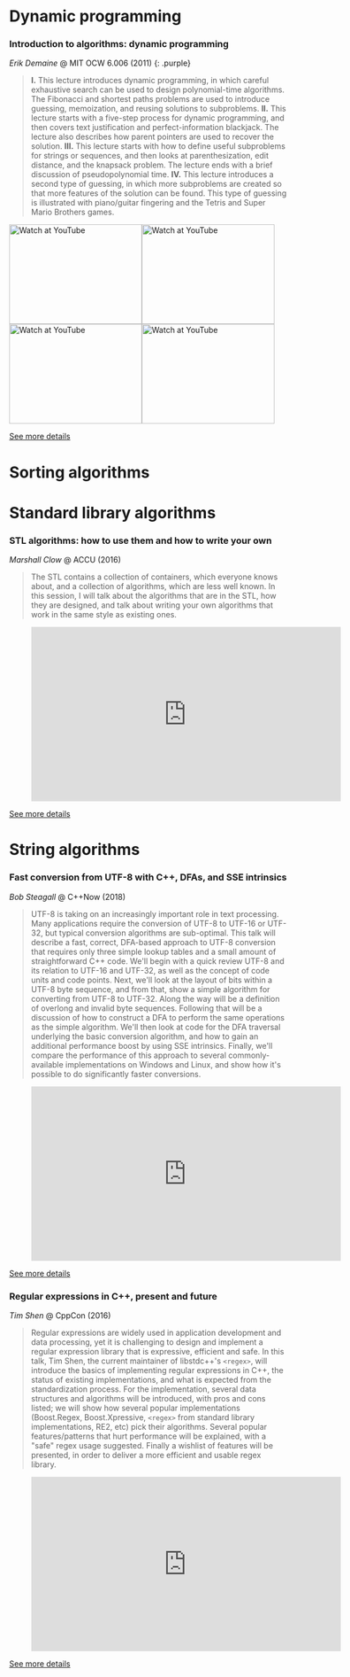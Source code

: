 <style>
  .purple {
  color:inherit;
    }
      .purple:hover {
          color:rgb(107,79,187);
            }
</style>
            

# Dynamic programming
### Introduction to algorithms: dynamic programming

*Erik Demaine* @ MIT OCW 6.006 (2011)
{: .purple}

> <b>I.</b> This lecture introduces dynamic programming, in which careful exhaustive search can be used to design polynomial-time algorithms. The Fibonacci and shortest paths problems are used to introduce guessing, memoization, and reusing solutions to subproblems. <b>II.</b> This lecture starts with a five-step process for dynamic programming, and then covers text justification and perfect-information blackjack. The lecture also describes how parent pointers are used to recover the solution. <b>III.</b> This lecture starts with how to define useful subproblems for strings or sequences, and then looks at parenthesization, edit distance, and the knapsack problem. The lecture ends with a brief discussion of pseudopolynomial time. <b>IV.</b> This lecture introduces a second type of guessing, in which more subproblems are created so that more features of the solution can be found. This type of guessing is illustrated with piano/guitar fingering and the Tetris and Super Mario Brothers games.

<a href="http://www.youtube.com/watch?feature=player_embedded&v=OQ5jsbhAv_M" target="_blank"><img src="http://img.youtube.com/vi/OQ5jsbhAv_M/0.jpg" alt="Watch at YouTube" width="240" height="180"></a><a href="http://www.youtube.com/watch?feature=player_embedded&v=ENyox7kNKeY" target="_blank"><img src="http://img.youtube.com/vi/ENyox7kNKeY/0.jpg" alt="Watch at YouTube" width="240" height="180"></a><a href="http://www.youtube.com/watch?feature=player_embedded&v=ocZMDMZwhCY" target="_blank"><img src="http://img.youtube.com/vi/ocZMDMZwhCY/0.jpg" alt="Watch at YouTube" width="240" height="180"></a><a href="http://www.youtube.com/watch?feature=player_embedded&v=tp4_UXaVyx8" target="_blank"><img src="http://img.youtube.com/vi/tp4_UXaVyx8/0.jpg" alt="Watch at YouTube" width="240" height="180"></a>

[See more details](https://ocw.mit.edu/courses/electrical-engineering-and-computer-science/6-006-introduction-to-algorithms-fall-2011/index.htm)

# Sorting algorithms
# Standard library algorithms
### STL algorithms: how to use them and how to write your own

*Marshall Clow* @ ACCU (2016)

> The STL contains a collection of containers, which everyone knows about, and a collection of algorithms, which are less well known. In this session, I will talk about the algorithms that are in the STL, how they are designed, and talk about writing your own algorithms that work in the same style as existing ones.

<!-- blank line -->
<figure class="video_container">
  <iframe width="560" height="315" src="https://www.youtube.com/embed/3nXLxMYXgWs" frameborder="0" allow="accelerometer; autoplay; encrypted-media; gyroscope; picture-in-picture" allowfullscreen>
</iframe>
</figure>
<!-- blank line -->

[See more details](https://accu.org/index.php/conferences/accu_conference_2016/accu2016_sessions#STL_Algorithms_%E2%80%93_How_to_Use_Them_and_How_to_Write_Your_Own)

# String algorithms
### Fast conversion from UTF-8 with C++, DFAs, and SSE intrinsics

*Bob Steagall* @ C++Now (2018)

> UTF-8 is taking on an increasingly important role in text processing. Many applications require the conversion of UTF-8 to UTF-16 or UTF-32, but typical conversion algorithms are sub-optimal. This talk will describe a fast, correct, DFA-based approach to UTF-8 conversion that requires only three simple lookup tables and a small amount of straightforward C++ code. We'll begin with a quick review UTF-8 and its relation to UTF-16 and UTF-32, as well as the concept of code units and code points. Next, we'll look at the layout of bits within a UTF-8 byte sequence, and from that, show a simple algorithm for converting from UTF-8 to UTF-32. Along the way will be a definition of overlong and invalid byte sequences. Following that will be a discussion of how to construct a DFA to perform the same operations as the simple algorithm. We'll then look at code for the DFA traversal underlying the basic conversion algorithm, and how to gain an additional performance boost by using SSE intrinsics. Finally, we'll compare the performance of this approach to several commonly-available implementations on Windows and Linux, and show how it's possible to do significantly faster conversions. 

<!-- blank line -->
<figure class="video_container">
  <iframe width="560" height="315" src="https://www.youtube.com/embed/h5oczBeib_M" frameborder="0" allow="accelerometer; autoplay; encrypted-media; gyroscope; picture-in-picture" allowfullscreen>
</iframe>
</figure>
<!-- blank line -->

[See more details](https://cppnow2018.sched.com/event/EC6x/fast-conversion-from-utf-8-with-c-dfas-and-sse-intrinsics)

### Regular expressions in C++, present and future

*Tim Shen* @ CppCon (2016)

> Regular expressions are widely used in application development and data processing, yet it is challenging to design and implement a regular expression library that is expressive, efficient and safe. In this talk, Tim Shen, the current maintainer of libstdc++'s `<regex>`, will introduce the basics of implementing regular expressions in C++, the status of existing implementations, and what is expected from the standardization process. For the implementation, several data structures and algorithms will be introduced, with pros and cons listed; we will show how several popular implementations (Boost.Regex, Boost.Xpressive, `<regex>` from standard library implementations, RE2, etc) pick their algorithms. Several popular features/patterns that hurt performance will be explained, with a "safe" regex usage suggested. Finally a wishlist of features will be presented, in order to deliver a more efficient and usable regex library. 

<!-- blank line -->
<figure class="video_container">
  <iframe width="560" height="315" src="https://www.youtube.com/embed/N_rkHzhXueo" frameborder="0" allow="accelerometer; autoplay; encrypted-media; gyroscope; picture-in-picture" allowfullscreen>
</iframe>
</figure>
<!-- blank line -->

[See more details](https://cppcon2016.sched.com/event/7nDI/regular-expressions-in-c-present-and-future)

